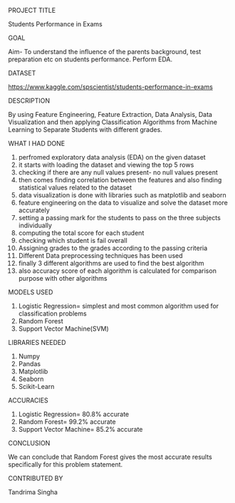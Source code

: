 PROJECT TITLE

Students Performance in Exams

GOAL

Aim- To understand the influence of the parents background, test preparation etc on students performance. Perform EDA.

DATASET

https://www.kaggle.com/spscientist/students-performance-in-exams

DESCRIPTION

By using Feature Engineering, Feature Extraction, Data Analysis, Data Visualization and then applying Classification Algorithms from Machine Learning to Separate Students with different grades.

WHAT I HAD DONE

1. perfromed exploratory data analysis (EDA) on the given dataset
2. it starts with loading the dataset and viewing the top 5 rows
3. checking if there are any null values present- no null values present
4. then comes finding correlation between the features and also finding statistical values related to the dataset
5. data visualization is done with libraries such as matplotlib and seaborn
6. feature engineering on the data to visualize and solve the dataset more accurately
7. setting a passing mark for the students to pass on the three subjects individually
8. computing the total score for each student
9. checking which student is fail overall
10. Assigning grades to the grades according to the passing criteria
11. Different Data preprocessing techniques has been used
12. finally 3 different algorithms are used to find the best algorithm 
13. also accuracy score of each algorithm is calculated for comparison purpose with other algorithms

MODELS USED

1. Logistic Regression= simplest and most common algorithm used for classification problems
2. Random Forest
3. Support Vector Machine(SVM)


LIBRARIES NEEDED

1. Numpy
2. Pandas
3. Matplotlib
4. Seaborn
5. Scikit-Learn

ACCURACIES

1. Logistic Regression= 80.8% accurate
2. Random Forest= 99.2% accurate
3. Support Vector Machine= 85.2% accurate


CONCLUSION

We can conclude that Random Forest gives the most accurate results specifically for this problem statement.

CONTRIBUTED BY

Tandrima Singha

